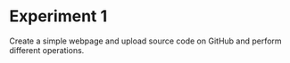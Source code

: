 # Experiment 1
Create a simple webpage and upload source code on GitHub and perform different operations.

